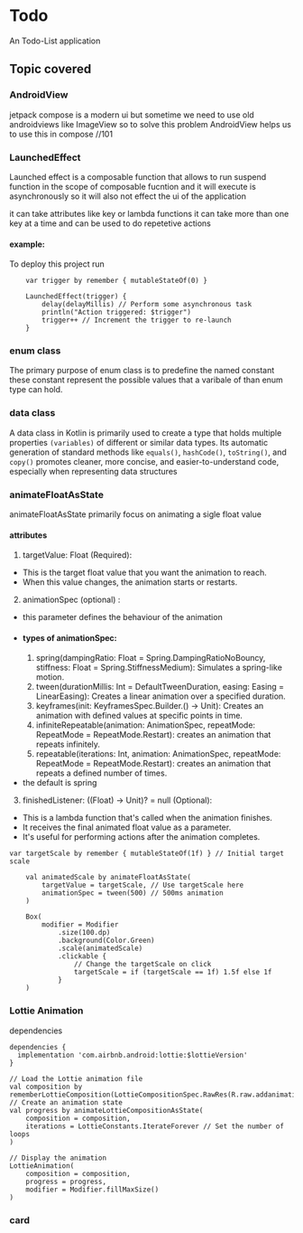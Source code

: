 
# Todo

An Todo-List application 

## Topic covered 

### AndroidView

jetpack compose is a modern ui but sometime we need to use old androidviews like ImageView so to solve this problem AndroidView helps us to use this in compose
//101

### LaunchedEffect

Launched effect is a composable function that allows to run suspend function in the scope of composable fucntion and it will execute is asynchronously so it will also not effect the ui of the application

it can take attributes like key or lambda functions it can take more than one key at a time and can be used to do repetetive actions 


#### example:

To deploy this project run

```
    var trigger by remember { mutableStateOf(0) }

    LaunchedEffect(trigger) {
        delay(delayMillis) // Perform some asynchronous task
        println("Action triggered: $trigger")
        trigger++ // Increment the trigger to re-launch
    }
```
### enum class

The primary purpose of enum class is to predefine the named constant these constant represent the possible values that a varibale of than enum type can hold.

### data class
A data class in Kotlin is primarily used to create a type that holds multiple properties ``` (variables) ``` of different or similar data types. Its automatic generation of standard methods like ```equals()```, ```hashCode()```, ```toString()```, and ```copy()``` promotes cleaner, more concise, and easier-to-understand code, especially when representing data structures

### animateFloatAsState
animateFloatAsState primarily focus on animating a sigle float value 
#### attributes
1. targetValue: Float (Required): 
* This is the target float value that you want the animation to reach.
* When this value changes, the animation starts or restarts.
2. animationSpec (optional) :
* this parameter defines the behaviour of the animation 
* #### types of animationSpec:
    1. spring(dampingRatio: Float = Spring.DampingRatioNoBouncy, stiffness: Float = Spring.StiffnessMedium): Simulates a spring-like motion.
    2. tween(durationMillis: Int = DefaultTweenDuration, easing: Easing = LinearEasing): Creates a linear animation over a specified duration.
    3. keyframes(init: KeyframesSpec.Builder<Float>.() -> Unit): Creates an animation with defined values at specific points in time.
    4. infiniteRepeatable(animation: AnimationSpec<Float>, repeatMode: RepeatMode = RepeatMode.Restart): creates an animation that repeats infinitely.
    5. repeatable(iterations: Int, animation: AnimationSpec<Float>, repeatMode: RepeatMode = RepeatMode.Restart): creates an animation that repeats a defined number of times.
* the default is spring
3. finishedListener: ((Float) -> Unit)? = null (Optional):

* This is a lambda function that's called when the animation finishes.
* It receives the final animated float value as a parameter.
* It's useful for performing actions after the animation completes.

```
var targetScale by remember { mutableStateOf(1f) } // Initial target scale

    val animatedScale by animateFloatAsState(
        targetValue = targetScale, // Use targetScale here
        animationSpec = tween(500) // 500ms animation
    )

    Box(
        modifier = Modifier
            .size(100.dp)
            .background(Color.Green)
            .scale(animatedScale)
            .clickable {
                // Change the targetScale on click
                targetScale = if (targetScale == 1f) 1.5f else 1f
            }
    )
```

### Lottie Animation
dependencies
```
dependencies {
  implementation 'com.airbnb.android:lottie:$lottieVersion'
}
```
    // Load the Lottie animation file
    val composition by rememberLottieComposition(LottieCompositionSpec.RawRes(R.raw.addanimation))
    // Create an animation state
    val progress by animateLottieCompositionAsState(
        composition = composition,
        iterations = LottieConstants.IterateForever // Set the number of loops
    )

    // Display the animation
    LottieAnimation(
        composition = composition,
        progress = progress,
        modifier = Modifier.fillMaxSize()
    )

### card

